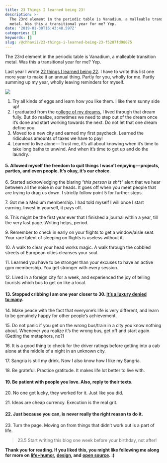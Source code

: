 ```yaml
---
title: 23 Things I learned being 23!
description: >-
  The 23rd element in the periodic table is Vanadium, a malleable transition
  metal. Was this a transitional year for me? Yep.
date: '2019-01-30T16:43:48.597Z'
categories: []
keywords: []
slug: /@chhavii/23-things-i-learned-being-23-f5287fd98075
---
```


The 23rd element in the periodic table is Vanadium, a malleable transition metal. Was this a transitional year for me? Yep.

Last year I wrote [22 things I learned being 22](https://psiloveyou.xyz/22-things-i-learned-being-22-a27c9838fc8). I have to write this list one more year to make it an annual thing. Partly for you, wholly for me. Partly summing up my year, wholly leaving reminders for myself.

![](https://cdn-images-1.medium.com/max/1200/1*mJhdbADOoAUWI5xzeWaKWA.jpeg)

1.  Try all kinds of eggs and learn how you like them. I like them sunny side up!
2.  I graduated from the c[ollege of my dreams](https://medium.com/@chhavi.justme/100-reasons-we-will-always-miss-iit-guwahati-829af3d9082f), I lived through that dream fully. But do realize, sometimes we need to step out of the dream once it’s done and start working towards the next. Do not let that one dream define you.
3.  Moved to a new city and earned my first paycheck. Learned the ridiculous amounts of taxes we have to pay!
4.  Learned to live alone — Trust me, it’s all about knowing when it’s time to take long baths to unwind. And when it’s time to get up and do the laundry.

#### 5\. Allowed myself the freedom to quit things I wasn’t enjoying — projects, parties, and even people. It’s okay, it’s our choice.

6\. Started acknowledging the blaring _“this person is sh\*t”_ alert that we hear between all the noise in our heads. It goes off when you meet people that are trying to drag us down. I strictly follow point 5 for further steps.

7\. Got me a Medium membership. I had told myself I will once I start earning. Invest in yourself, it pays off.

8\. This might be the first year ever that I finished a journal within a year, till the very last page. Writing helps, period.

9\. Remember to check in early on your flights to get a window/aisle seat. Your rare talent of sleeping on flights is useless without it.

10\. A walk to clear your head works magic. A walk through the cobbled streets of European cities cleanses your soul.

11\. Learned you have to be stronger than your excuses to have an active gym membership. You get stronger with every session.

12\. Lived in a foreign city for a week, and experienced the joy of telling tourists which bus to get on like a local.

#### 13\. Stopped cribbing I am one year closer to 30. [It’s a luxury denied to many](https://www.bonappetit.com/story/fatima-ali-cancer).

14\. Make peace with the fact that everyone’s life is very different, and learn to be genuinely happy for other people’s achievement.

15\. Do not panic if you get on the wrong bus/train in a city you know nothing about. Whenever you realize it’s the wrong bus, get off and start again. (Getting the metaphors, no?)

16\. It is a good thing to check for the driver ratings before getting into a cab alone at the middle of a night in an unknown city.

17\. Sangria is still my drink. Now I also know how I like my Sangria.

18\. Be grateful. Practice gratitude. It makes life lot better to live with.

#### 19\. Be patient with people you love. Also, reply to their texts.

20\. No one got lucky, they worked for it. Just like you did.

21\. Ideas are cheap currency. Execution is the real grit.

#### 22\. Just because you can, is never really the right reason to do it.

23\. Turn the page. Moving on from things that didn’t work out is a part of life.

> 23.5 Start writing this blog one week before your birthday, not after!

**Thank you for reading. If you liked this, you might like following me along for more on** [**life+humor**](https://medium.com/@chhavi.justme/13-about-what-they-dont-tell-you-about-wearing-a-saree-and-it-s-correlation-with-life-825f5445fe3f)**,** [**design**](https://uxdesign.cc/missed-your-flight-its-not-you-it-s-the-ux-designer-8adb0baf63d4)**, and** [**open source**](https://hackernoon.com/an-actionable-checklist-to-being-a-google-summer-of-code-student-47ca97e521f3)**. :)**